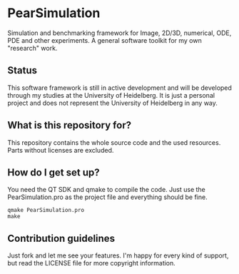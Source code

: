 # PearSimulation
Simulation and benchmarking framework for Image, 2D/3D, numerical, ODE, PDE and other experiments.
A general software toolkit for my own "research" work.

## Status
This software framework is still in active development and will be developed through my studies at the University of Heidelberg.
It is just a personal project and does not represent the University of Heidelberg in any way.

## What is this repository for?
This repository contains the whole source code and the used resources.
Parts without licenses are excluded.

## How do I get set up?
You need the QT SDK and qmake to compile the code. Just use the PearSimulation.pro as the project file and everything should be fine.
```Shell
qmake PearSimulation.pro
make
```

## Contribution guidelines
Just fork and let me see your features. I'm happy for every kind of support, but read the LICENSE file for more copyright information.
